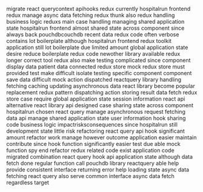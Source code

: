 migrate react querycontext apihooks redux currently hospitalrun frontend redux manage async data fetching redux thunk also redux handling business logic reduxs main case handling managing shared application state hospitalrun frontend almost shared state across component since always back pouchdbcouchdb recent data redux code often verbose contains lot boilerplate although hospitalrun frontend redux toolkit application still lot boilerplate due limited amount global application state desire reduce boilerplate redux code newother library available redux longer correct tool redux also make testing complicated since component display data patient data connected redux store mock redux store must provided test make difficult isolate testing specific component component save data difficult mock action dispatched reactquery library handling fetching caching updating asynchronous data react library become popular replacement redux pattern dispatching action storing result data fetch redux store case require global application state session information react api alternative react library api designed case sharing state across component hospitalrun chosen react query manage asynchronous request fetching data api manage shared application state user information hook sharing code business logic impactrisksconsequences since hospitalrun still development state little risk refactoring react query api hook significant amount refactor work manage however outcome application easier maintain contribute since hook function significantly easier test due able mock function spy end refactor redux related code exist application code migrated combination react query hook api application state although data fetch done regular function call pouchdb library reactquery able help provide consistent interface returning error help loading state async data fetching react query also serve common interface async data fetch regardless target